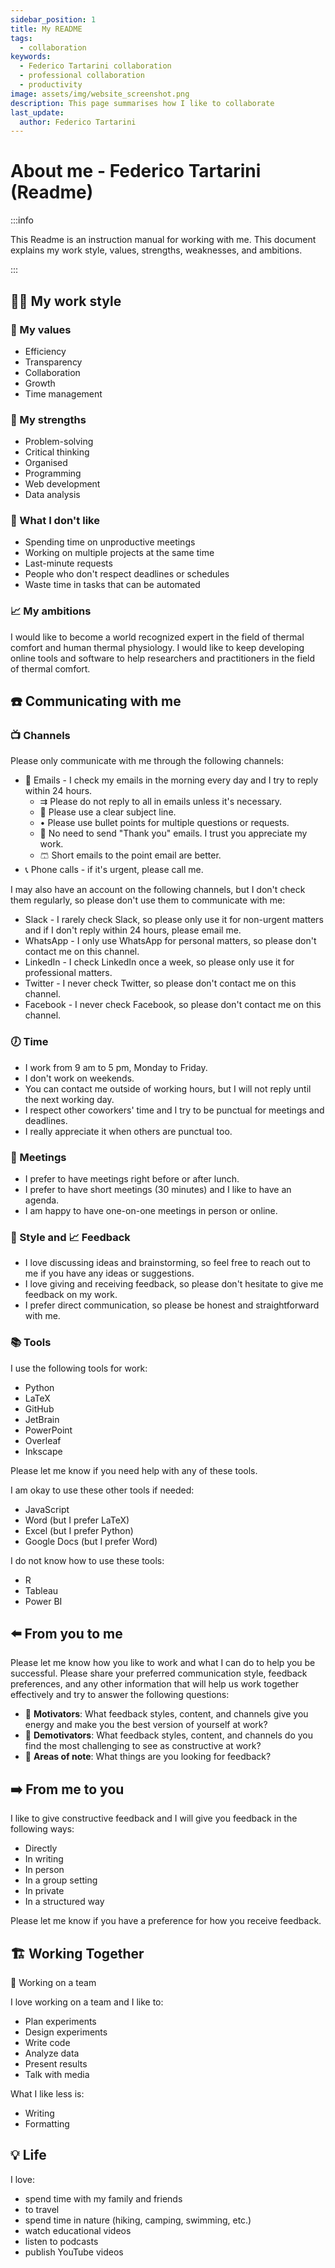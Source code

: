 ```yaml
---
sidebar_position: 1
title: My README
tags:
  - collaboration
keywords: 
  - Federico Tartarini collaboration
  - professional collaboration
  - productivity
image: assets/img/website_screenshot.png
description: This page summarises how I like to collaborate
last_update:
  author: Federico Tartarini
---
```


[//]: # (source: https://almanac.io/docs/employee-user-guide-readme-template-wOCvnGFTG3sSWHFv4US6Z2tNl9QzWcCd)

# About me - Federico Tartarini (Readme)

:::info

This Readme is an instruction manual for working with me. 
This document explains my work style, values, strengths, weaknesses, and ambitions. 

:::

## 🏄‍♂️ My work style

### 🙏 My values

* Efficiency
* Transparency
* Collaboration
* Growth
* Time management

### 💪 My strengths

* Problem-solving
* Critical thinking
* Organised
* Programming
* Web development
* Data analysis

### 🚫 What I don't like

* Spending time on unproductive meetings
* Working on multiple projects at the same time
* Last-minute requests
* People who don't respect deadlines or schedules
* Waste time in tasks that can be automated

### 📈 My ambitions

I would like to become a world recognized expert in the field of thermal comfort and human thermal physiology.
I would like to keep developing online tools and software to help researchers and practitioners in the field of thermal comfort.

## ☎️ Communicating with me

### 📺 Channels

Please only communicate with me through the following channels:
* 📨 Emails - I check my emails in the morning every day and I try to reply within 24 hours. 
    - ⇉ Please do not reply to all in emails unless it's necessary.
    - 📧 Please use a clear subject line.
    - • Please use bullet points for multiple questions or requests.
    - 🙏 No need to send "Thank you" emails. I trust you appreciate my work.
    - 🩳 Short emails to the point email are better.
* 📞 Phone calls - if it's urgent, please call me.

I may also have an account on the following channels, but I don't check them regularly, so please don't use them to communicate with me:
* Slack - I rarely check Slack, so please only use it for non-urgent matters and if I don't reply within 24 hours, please email me.
* WhatsApp - I only use WhatsApp for personal matters, so please don't contact me on this channel.
* LinkedIn - I check LinkedIn once a week, so please only use it for professional matters.
* Twitter - I never check Twitter, so please don't contact me on this channel.
* Facebook - I never check Facebook, so please don't contact me on this channel.

### 🕖 Time

* I work from 9 am to 5 pm, Monday to Friday. 
* I don't work on weekends.
* You can contact me outside of working hours, but I will not reply until the next working day.
* I respect other coworkers' time and I try to be punctual for meetings and deadlines.
* I really appreciate it when others are punctual too.

### 📝 Meetings

* I prefer to have meetings right before or after lunch.
* I prefer to have short meetings (30 minutes) and I like to have an agenda.
* I am happy to have one-on-one meetings in person or online.

### 🍾 Style and 📈 Feedback

* I love discussing ideas and brainstorming, so feel free to reach out to me if you have any ideas or suggestions.
* I love giving and receiving feedback, so please don't hesitate to give me feedback on my work.
* I prefer direct communication, so please be honest and straightforward with me.

### 📚 Tools

I use the following tools for work:
* Python
* LaTeX
* GitHub
* JetBrain
* PowerPoint
* Overleaf
* Inkscape

Please let me know if you need help with any of these tools.

I am okay to use these other tools if needed:
* JavaScript
* Word (but I prefer LaTeX)
* Excel (but I prefer Python)
* Google Docs (but I prefer Word)

I do not know how to use these tools:
* R
* Tableau
* Power BI

[//]: # (### 🏁 Following up)

## ⬅️ From you to me

Please let me know how you like to work and what I can do to help you be successful.
Please share your preferred communication style, feedback preferences, and any other information that will help us work together effectively and try to answer the following questions:

* 🐇 **Motivators**: What feedback styles, content, and channels give you energy and make you the best version of yourself at work? 
* 🐢 **Demotivators**: What feedback styles, content, and channels do you find the most challenging to see as constructive at work?
* 📝 **Areas of note**: What things are you looking for feedback?

## ➡️ From me to you

I like to give constructive feedback and I will give you feedback in the following ways:

* Directly
* In writing
* In person
* In a group setting
* In private
* In a structured way

Please let me know if you have a preference for how you receive feedback.

## 🏗️ Working Together

🤝 Working on a team

I love working on a team and I like to:
* Plan experiments
* Design experiments
* Write code
* Analyze data
* Present results
* Talk with media

What I like less is:
* Writing
* Formatting

[//]: # (⛵ For my managers)

[//]: # ()
[//]: # (What are your expectations of your managers?)

[//]: # ()
[//]: # (What should your managers expect from you?)

[//]: # ()
[//]: # (What did you appreciate most about your favorite manager?)

## 💡 Life

I love: 
* spend time with my family and friends 
* to travel
* spend time in nature (hiking, camping, swimming, etc.)
* watch educational videos
* listen to podcasts
* publish YouTube videos
